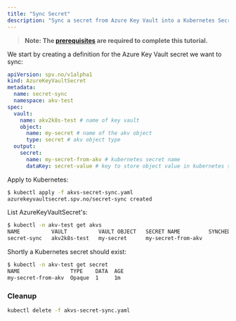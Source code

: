 ```yaml
---
title: "Sync Secret"
description: "Sync a secret from Azure Key Vault into a Kubernetes Secret"
---
```


> **Note: The [prerequisites](../prerequisites) are required to complete this tutorial.**

We start by creating a definition for the Azure Key Vault secret
we want to sync:

```yaml:title=akvs-secret-sync.yaml
apiVersion: spv.no/v1alpha1
kind: AzureKeyVaultSecret
metadata:
  name: secret-sync 
  namespace: akv-test
spec:
  vault:
    name: akv2k8s-test # name of key vault
    object:
      name: my-secret # name of the akv object
      type: secret # akv object type
  output: 
    secret: 
      name: my-secret-from-akv # kubernetes secret name
      dataKey: secret-value # key to store object value in kubernetes secret
```

Apply to Kubernetes:

```bash
$ kubectl apply -f akvs-secret-sync.yaml
azurekeyvaultsecret.spv.no/secret-sync created
```

List AzureKeyVaultSecret's:

```bash
$ kubectl -n akv-test get akvs
NAME          VAULT          VAULT OBJECT   SECRET NAME         SYNCHED
secret-sync   akv2k8s-test   my-secret      my-secret-from-akv  
```

Shortly a Kubernetes secret should exist:

```bash
$ kubectl -n akv-test get secret
NAME                TYPE    DATA  AGE
my-secret-from-akv  Opaque  1     1m 
```

### Cleanup

```bash
kubectl delete -f akvs-secret-sync.yaml
```
